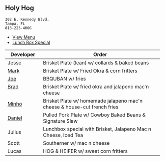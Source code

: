 
## Holy Hog

```
302 E. Kennedy Blvd.
Tampa, FL
813-223-4HOG
```

* [View Menu](https://www.holyhogbbq.com/menu/)
* [Lunch Box Special](http://www.holyhogbbq.com/bbq-lunch-box-special/)

Developer     | Order
--------------|---------------------
[Jesse](https://github.com/jessecurry)              | Brisket Plate (lean) w/ collards & baked beans
[Mark](http://github.com/mark-smithtb)              | Brisket Plate w/ Fried Okra & corn fritters
[Joe](https://github.com/Montchat)                  | BBQUBAN w/ fries
[Brad](https://github.com/bself)                    | Brisket Plate w/ fried okra and jalapeno mac'n cheese
[Minho](https://github.com/minhochoi)               | Brisket Plate w/ homemade jalapeno mac'n cheese & house-cut french fries
[Daniel](https://github.come/dtartaglia)            | Pulled Pork Plate w/ Cowboy Baked Beans & Signature Slaw
Julius                                              | Lunchbox special with Brisket, Jalapeno Mac n Cheese, Iced Tea
Scott                                               | Southerner w/ mac n cheese 
Lucas                                               | HOG & HEIFER w/ sweet corn fritters
